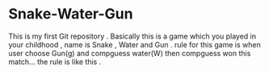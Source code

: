# Snake-Water-Gun
This is my first Git repository . Basically this is a game which you played in your childhood , name is Snake , Water and Gun . rule for this game is when user choose Gun(g)  and compguess water(W) then compguess won this match...  the rule is like this .  
